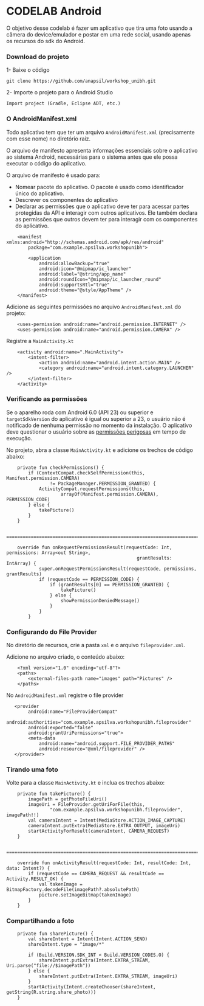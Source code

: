 # CODELAB Android

O objetivo desse codelab é fazer um aplicativo que tira uma foto usando a câmera do device/emulador
e postar em uma rede social, usando apenas os recursos do sdk do Android.

### Download do projeto

1- Baixe o código

```
git clone https://github.com/anapsil/workshop_unibh.git
```

2- Importe o projeto para o Android Studio

```
Import project (Gradle, Eclipse ADT, etc.)
```

### O AndroidManifest.xml

Todo aplicativo tem que ter um arquivo `AndroidManifest.xml` (precisamente com esse nome) 
no diretório raiz. 

O arquivo de manifesto apresenta informações essenciais 
sobre o aplicativo ao sistema Android, necessárias para o sistema antes que ele 
possa executar o código do aplicativo.

O arquivo de manifesto é usado para: 

* Nomear pacote do aplicativo. O pacote é usado como identificador único do aplicativo.
* Descrever os componentes do aplicativo
* Declarar as permissões que o aplicativo deve ter para acessar partes protegidas da API 
e interagir com outros aplicativos. Ele também declara as permissões que outros devem ter 
para interagir com os componentes do aplicativo.

```
    <manifest xmlns:android="http://schemas.android.com/apk/res/android"
        package="com.example.apsilva.workshopunibh">
    
        <application
            android:allowBackup="true"
            android:icon="@mipmap/ic_launcher"
            android:label="@string/app_name"
            android:roundIcon="@mipmap/ic_launcher_round"
            android:supportsRtl="true"
            android:theme="@style/AppTheme" />
    </manifest>
```

Adicione as seguintes permissões no arquivo `AndroidManifest.xml` do projeto:

```
    <uses-permission android:name="android.permission.INTERNET" />
    <uses-permission android:name="android.permission.CAMERA" />
```

Registre a `MainActivity.kt`

```
    <activity android:name=".MainActivity">
        <intent-filter>
            <action android:name="android.intent.action.MAIN" />
            <category android:name="android.intent.category.LAUNCHER" />
        </intent-filter>
    </activity>
```

### Verificando as permissões

Se o aparelho roda com Android 6.0 (API 23) ou superior e `targetSdkVersion` do aplicativo é igual 
ou superior a 23, o usuário não é notificado de nenhuma permissão no momento
da instalação. O aplicativo deve questionar o usuário sobre as [permissões perigosas](https://developer.android.com/guide/topics/permissions/overview?hl=pt-br#permission-groups)
em tempo de execução.

No projeto, abra a classe `MainActivity.kt` e adicione os trechos de código abaixo:

```
    private fun checkPermissions() {
        if (ContextCompat.checkSelfPermission(this, Manifest.permission.CAMERA)
                != PackageManager.PERMISSION_GRANTED) {
            ActivityCompat.requestPermissions(this,
                    arrayOf(Manifest.permission.CAMERA), PERMISSION_CODE)
        } else {
            takePicture()
        }
    }
    
    ====================================================================================================
    
    override fun onRequestPermissionsResult(requestCode: Int, permissions: Array<out String>,
                                                grantResults: IntArray) {
            super.onRequestPermissionsResult(requestCode, permissions, grantResults)
            if (requestCode == PERMISSION_CODE) {
                if (grantResults[0] == PERMISSION_GRANTED) {
                    takePicture()
                } else {
                    showPermissionDeniedMessage()
                }
            }
        }

```

### Configurando do File Provider

No diretório de recursos, crie a pasta `xml` e o arquivo `fileprovider.xml`.

Adicione no arquivo criado, o conteúdo abaixo:

```
    <?xml version="1.0" encoding="utf-8"?>
    <paths>
        <external-files-path name="images" path="Pictures" />
    </paths>

```

No `AndroidManifest.xml` registre o file provider

```
   <provider
        android:name="FileProviderCompat"
        android:authorities="com.example.apsilva.workshopunibh.fileprovider"
        android:exported="false"
        android:grantUriPermissions="true">
        <meta-data
            android:name="android.support.FILE_PROVIDER_PATHS"
            android:resource="@xml/fileprovider" />
   </provider>

```

### Tirando uma foto

Volte para a classe `MainActivity.kt` e inclua os trechos abaixo:

```
    private fun takePicture() {
        imagePath = getPhotoFileUri()
        imageUri = FileProvider.getUriForFile(this,
                "com.example.apsilva.workshopunibh.fileprovider", imagePath!!)
        val cameraIntent = Intent(MediaStore.ACTION_IMAGE_CAPTURE)
        cameraIntent.putExtra(MediaStore.EXTRA_OUTPUT, imageUri)
        startActivityForResult(cameraIntent, CAMERA_REQUEST)
    }
    
    ====================================================================================
    
    override fun onActivityResult(requestCode: Int, resultCode: Int, data: Intent?) {
        if (requestCode == CAMERA_REQUEST && resultCode == Activity.RESULT_OK) {
            val takenImage = BitmapFactory.decodeFile(imagePath?.absolutePath)
            picture.setImageBitmap(takenImage)
        }
    }

```

### Compartilhando a foto

```
    private fun sharePicture() {
        val shareIntent = Intent(Intent.ACTION_SEND)
        shareIntent.type = "image/*"

        if (Build.VERSION.SDK_INT < Build.VERSION_CODES.O) {
            shareIntent.putExtra(Intent.EXTRA_STREAM, Uri.parse("file://$imagePath"))
        } else {
            shareIntent.putExtra(Intent.EXTRA_STREAM, imageUri)
        }
        startActivity(Intent.createChooser(shareIntent, getString(R.string.share_photo)))
    }

```

